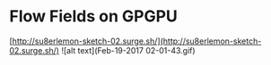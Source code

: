 # Flow Fields on GPGPU
[http://su8erlemon-sketch-02.surge.sh/](http://su8erlemon-sketch-02.surge.sh/)
![alt text](Feb-19-2017 02-01-43.gif)
